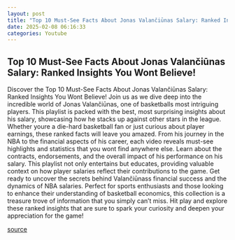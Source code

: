 ```yaml
---
layout: post
title: "Top 10 Must-See Facts About Jonas Valančiūnas Salary: Ranked Insights You Wont Believe!"
date: 2025-02-08 06:16:33
categories: Youtube
---
```


## Top 10 Must-See Facts About Jonas Valančiūnas Salary: Ranked Insights You Wont Believe!

Discover the Top 10 Must-See Facts About Jonas Valančiūnas Salary: Ranked Insights You Wont Believe! 
Join us as we dive deep into the incredible world of Jonas Valančiūnas, one of basketballs most intriguing players. This playlist is packed with the best, most surprising insights about his salary, showcasing how he stacks up against other stars in the league. Whether youre a die-hard basketball fan or just curious about player earnings, these ranked facts will leave you amazed.
From his journey in the NBA to the financial aspects of his career, each video reveals must-see highlights and statistics that you wont find anywhere else. Learn about the contracts, endorsements, and the overall impact of his performance on his salary. This playlist not only entertains but educates, providing valuable context on how player salaries reflect their contributions to the game.
Get ready to uncover the secrets behind Valančiūnass financial success and the dynamics of NBA salaries. Perfect for sports enthusiasts and those looking to enhance their understanding of basketball economics, this collection is a treasure trove of information that you simply can’t miss. Hit play and explore these ranked insights that are sure to spark your curiosity and deepen your appreciation for the game!

[source](https://www.youtube.com/playlist?list=PLLkzyMGsB0K1YhKUONZHFFhB42X_F7RgD)